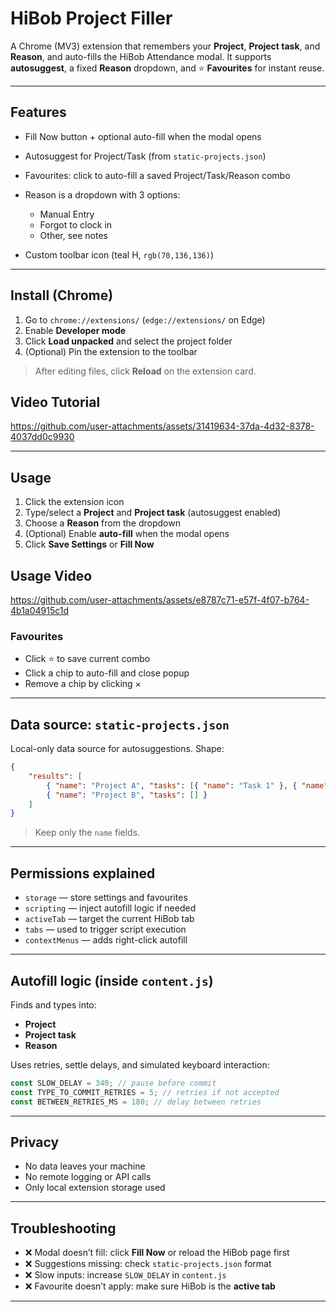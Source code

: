 # HiBob Project Filler

A Chrome (MV3) extension that remembers your **Project**, **Project task**, and **Reason**, and auto-fills the HiBob Attendance modal. It supports **autosuggest**, a fixed **Reason** dropdown, and ⭐ **Favourites** for instant reuse.

---

## Features

- Fill Now button + optional auto-fill when the modal opens
- Autosuggest for Project/Task (from `static-projects.json`)
- Favourites: click to auto-fill a saved Project/Task/Reason combo
- Reason is a dropdown with 3 options:

  - Manual Entry
  - Forgot to clock in
  - Other, see notes

- Custom toolbar icon (teal H, `rgb(70,136,136)`)

---

## Install (Chrome)

1. Go to `chrome://extensions/` (`edge://extensions/` on Edge)
2. Enable **Developer mode**
3. Click **Load unpacked** and select the project folder
4. (Optional) Pin the extension to the toolbar

> After editing files, click **Reload** on the extension card.

## Video Tutorial 
https://github.com/user-attachments/assets/31419634-37da-4d32-8378-4037dd0c9930


---

## Usage

1. Click the extension icon
2. Type/select a **Project** and **Project task** (autosuggest enabled)
3. Choose a **Reason** from the dropdown
4. (Optional) Enable **auto-fill** when the modal opens
5. Click **Save Settings** or **Fill Now**

## Usage Video
https://github.com/user-attachments/assets/e8787c71-e57f-4f07-b764-4b1a04915c1d



### Favourites

- Click ⭐ to save current combo
- Click a chip to auto-fill and close popup
- Remove a chip by clicking ×

---

## Data source: `static-projects.json`

Local-only data source for autosuggestions. Shape:

```json
{
	"results": [
		{ "name": "Project A", "tasks": [{ "name": "Task 1" }, { "name": "Task 2" }] },
		{ "name": "Project B", "tasks": [] }
	]
}
```

> Keep only the `name` fields.

---

## Permissions explained

- `storage` — store settings and favourites
- `scripting` — inject autofill logic if needed
- `activeTab` — target the current HiBob tab
- `tabs` — used to trigger script execution
- `contextMenus` — adds right-click autofill

---

## Autofill logic (inside `content.js`)

Finds and types into:

- **Project**
- **Project task**
- **Reason**

Uses retries, settle delays, and simulated keyboard interaction:

```js
const SLOW_DELAY = 340; // pause before commit
const TYPE_TO_COMMIT_RETRIES = 5; // retries if not accepted
const BETWEEN_RETRIES_MS = 180; // delay between retries
```

---

## Privacy

- No data leaves your machine
- No remote logging or API calls
- Only local extension storage used

---

## Troubleshooting

- ❌ Modal doesn’t fill: click **Fill Now** or reload the HiBob page first
- ❌ Suggestions missing: check `static-projects.json` format
- ❌ Slow inputs: increase `SLOW_DELAY` in `content.js`
- ❌ Favourite doesn’t apply: make sure HiBob is the **active tab**

---

